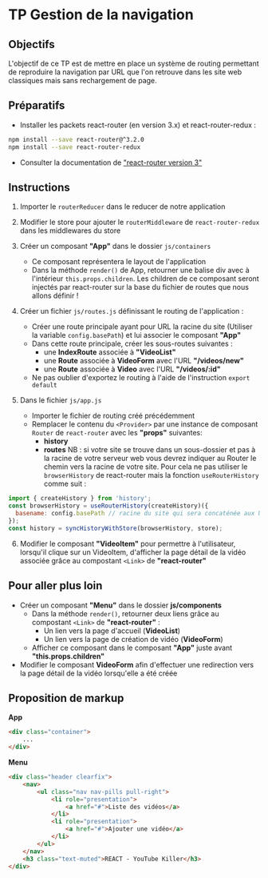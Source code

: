 # TP Gestion de la navigation

## Objectifs

L'objectif de ce TP est de mettre en place un système de routing permettant de reproduire la navigation par URL que l'on retrouve dans les site web classiques mais sans rechargement de page.

## Préparatifs

- Installer les packets react-router (en version 3.x) et react-router-redux :
```bash
npm install --save react-router@^3.2.0
npm install --save react-router-redux
```
- Consulter la documentation de ["react-router version 3"](https://github.com/ReactTraining/react-router/tree/v3/docs)

## Instructions
1. Importer le `routerReducer` dans le reducer de notre application

2. Modifier le store pour ajouter le `routerMiddleware` de `react-router-redux` dans les middlewares du store

3. Créer un composant **"App"** dans le dossier `js/containers`
    + Ce composant représentera le layout de l'application
    + Dans la méthode `render()` de App, retourner une balise div avec à l'intérieur `this.props.children`. Les children de ce composant seront injectés par react-router sur la base du fichier de routes que nous allons définir !

4. Créer un fichier `js/routes.js` définissant le routing de l'application :
    + Créer une route principale ayant pour URL la racine du site (Utiliser la variable `config.basePath`) et lui associer le composant **"App"**
    + Dans cette route principale, créer les sous-routes suivantes :
        * une **IndexRoute** associée à **"VideoList"**
        * une **Route** associée à **VideoForm** avec l'URL **"/videos/new"**
        * une **Route** associée à **Video** avec l'URL **"/videos/:id"**
    + Ne pas oublier d'exportez le routing à l'aide de l'instruction `export default`

5. Dans le fichier `js/app.js`
    + Importer le fichier de routing créé précédemment
    + Remplacer le contenu du `<Provider>` par une instance de composant `Router`  de `react-router` avec les **"props"** suivantes:
        * **history**
        * **routes**
    NB : si votre site se trouve dans un sous-dossier et pas à la racine de votre serveur web vous devrez indiquer au Router le chemin vers la racine de votre site. Pour cela ne pas utiliser le `browserHistory` de react-router mais la fonction `useRouterHistory` comme suit :
```javascript
import { createHistory } from 'history';
const browserHistory = useRouterHistory(createHistory)({
  basename: config.basePath // racine du site qui sera concaténée aux URLs du Router
});
const history = syncHistoryWithStore(browserHistory, store);
```
6. Modifier le composant **"VideoItem"** pour permettre à l'utilisateur, lorsqu'il clique sur un VideoItem, d'afficher la page détail de la vidéo associée grâce au compostant `<Link>` de **"react-router"**

## Pour aller plus loin
- Créer un composant **"Menu"** dans le dossier **js/components**
    + Dans la méthode `render()`, retourner deux liens grâce au compostant `<Link>` de **"react-router"** :
        * Un lien vers la page d'accueil (**VideoList**)
        * Un lien vers la page de création de vidéo (**VideoForm**)
    + Afficher ce composant dans le composant **"App"** juste avant **"this.props.children"**
- Modifier le composant **VideoForm** afin d'effectuer une redirection vers la page détail de la vidéo lorsqu'elle a été créée

## Proposition de markup
**App**
```html
<div class="container">
    ...
</div>
```

**Menu**
```html
<div class="header clearfix">
    <nav>
        <ul class="nav nav-pills pull-right">
            <li role="presentation">
                <a href="#">Liste des vidéos</a>
            </li>
            <li role="presentation">
                <a href="#">Ajouter une vidéo</a>
            </li>
        </ul>
    </nav>
    <h3 class="text-muted">REACT - YouTube Killer</h3>
</div>
```